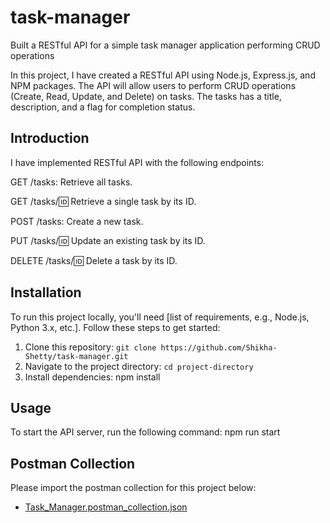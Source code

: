 # task-manager
Built a RESTful API for a simple task manager application performing CRUD operations

In this project, I have created a RESTful API using Node.js, Express.js, and NPM packages. The API will allow users to perform CRUD operations (Create, Read, Update, and Delete) on tasks. The tasks has a title, description, and a flag for completion status. 

## Introduction

I have implemented RESTful API with the following endpoints:

GET /tasks: Retrieve all tasks.

GET /tasks/:id: Retrieve a single task by its ID.

POST /tasks: Create a new task.

PUT /tasks/:id: Update an existing task by its ID.

DELETE /tasks/:id: Delete a task by its ID.

## Installation

To run this project locally, you'll need [list of requirements, e.g., Node.js, Python 3.x, etc.]. Follow these steps to get started:

1. Clone this repository: `git clone https://github.com/Shikha-Shetty/task-manager.git`
2. Navigate to the project directory: `cd project-directory`
3. Install dependencies: 
npm install

## Usage

To start the API server, run the following command:
npm run start

## Postman Collection

Please import the postman collection for this project below:

- [Task_Manager.postman_collection.json](Task_Manager.postman_collection.json)
